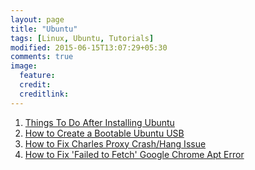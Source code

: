 ```yaml
---
layout: page
title: "Ubuntu"
tags: [Linux, Ubuntu, Tutorials]
modified: 2015-06-15T13:07:29+05:30
comments: true
image:
  feature:
  credit:
  creditlink:
---
```


1. <a href="/linux/ubuntu/things-to-do-after-installing-ubuntu-desktop/"> Things To Do After Installing Ubuntu </a>
1. <a href="/linux/ubuntu/how-to-create-a-bootable-ubuntu-usb/"> How to Create a Bootable Ubuntu USB </a>
1. <a href="/linux/ubuntu/how-to-fix-charles-proxy-crash/"> How to Fix Charles Proxy Crash/Hang Issue </a>
1. <a href="/linux/ubuntu/how-to-fix-failed-to-fetch-google-chrome-apt-error/"> How to Fix 'Failed to Fetch' Google Chrome Apt Error </a>

